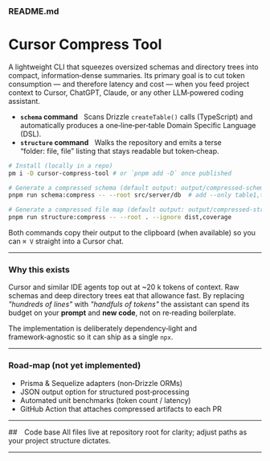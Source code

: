 ### README.md
# Cursor Compress Tool

A lightweight CLI that squeezes oversized schemas and directory trees into
compact, information‑dense summaries.  Its primary goal is to cut token
consumption — and therefore latency and cost — when you feed project context to
Cursor, ChatGPT, Claude, or any other LLM‑powered coding assistant.

* **`schema` command**   Scans Drizzle `createTable()` calls (TypeScript) and
automatically produces a one‑line‑per‑table Domain Specific Language (DSL).
* **`structure` command**   Walks the repository and emits a terse “folder: file,
file” listing that stays readable but token‑cheap.

```bash
# Install (locally in a repo)
pm i -D cursor-compress-tool # or `pnpm add -D` once published

# Generate a compressed schema (default output: output/compressed-schema.txt)
pnpm run schema:compress -- --root src/server/db  # add --only table1,table2 as needed

# Generate a compressed file map (default output: output/compressed-structure.txt)
pnpm run structure:compress -- --root . --ignore dist,coverage
```

Both commands copy their output to the clipboard (when available) so you can
`⌘ V` straight into a Cursor chat.

---

### Why this exists
Cursor and similar IDE agents top out at ~20 k tokens of context.  Raw schemas
and deep directory trees eat that allowance fast.  By replacing *"hundreds of
lines"* with *"handfuls of tokens"* the assistant can spend its budget on your
**prompt** and **new code**, not on re‑reading boilerplate.

The implementation is deliberately dependency‑light and framework‑agnostic so it
can ship as a single `npx`.

---

### Road‑map (not yet implemented)
* Prisma & Sequelize adapters (non‑Drizzle ORMs)
* JSON output option for structured post‑processing
* Automated unit benchmarks (token count / latency)
* GitHub Action that attaches compressed artifacts to each PR

---

## Code base
All files live at repository root for clarity; adjust paths as your project
structure dictates.

---